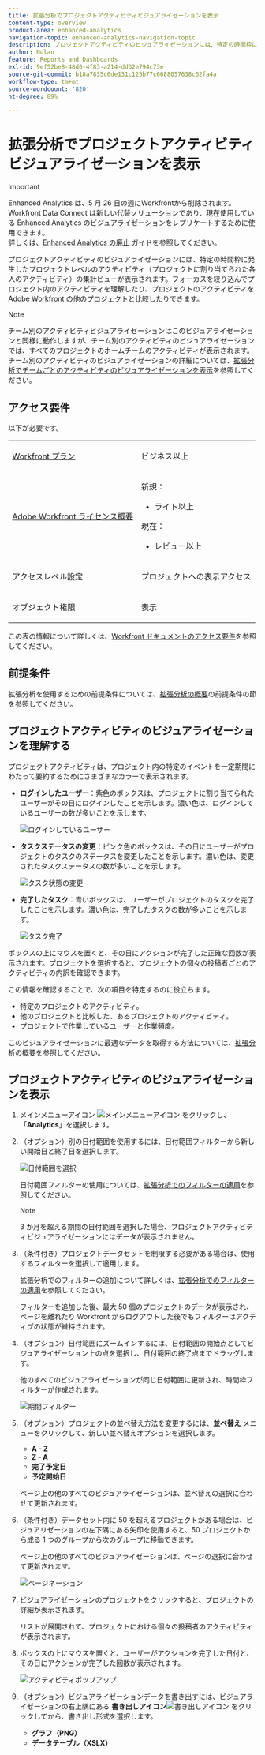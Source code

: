 ```yaml
---
title: 拡張分析でプロジェクトアクティビティビジュアライゼーションを表示
content-type: overview
product-area: enhanced-analytics
navigation-topic: enhanced-analytics-navigation-topic
description: プロジェクトアクティビティのビジュアライゼーションには、特定の時間枠に発生したプロジェクトレベルのアクティビティ（プロジェクトに割り当てられた各人のアクティビティ）の集計ビューが表示されます。フォーカスを絞り込んでプロジェクト内のアクティビティを理解したり、プロジェクトのアクティビティを Adobe Workfront の他のプロジェクトと比較したりできます。
author: Nolan
feature: Reports and Dashboards
exl-id: 9ef52be8-48d0-4f83-a214-dd32e794c73e
source-git-commit: b18a7835c6de131c125b77c6688057638c62fa4a
workflow-type: tm+mt
source-wordcount: '820'
ht-degree: 89%

---
```


# 拡張分析でプロジェクトアクティビティビジュアライゼーションを表示

>[!IMPORTANT]
>
>Enhanced Analytics は、5 月 26 日の週にWorkfrontから削除されます。 Workfront Data Connect は新しい代替ソリューションであり、現在使用している Enhanced Analytics のビジュアライゼーションをレプリケートするために使用できます。 <br> 詳しくは、[Enhanced Analytics の廃止 ](/help/quicksilver/product-announcements/announcements/enhanced-analytics-deprecation.md) ガイドを参照してください。


<!-- Audited: 12/2023 -->

プロジェクトアクティビティのビジュアライゼーションには、特定の時間枠に発生したプロジェクトレベルのアクティビティ（プロジェクトに割り当てられた各人のアクティビティ）の集計ビューが表示されます。フォーカスを絞り込んでプロジェクト内のアクティビティを理解したり、プロジェクトのアクティビティを Adobe Workfront の他のプロジェクトと比較したりできます。

>[!NOTE]
>
>チーム別のアクティビティビジュアライゼーションはこのビジュアライゼーションと同様に動作しますが、チーム別のアクティビティのビジュアライゼーションでは、すべてのプロジェクトのホームチームのアクティビティが表示されます。\
>チーム別のアクティビティのビジュアライゼーションの詳細については、[拡張分析でチームごとのアクティビティのビジュアライゼーションを表示](../enhanced-analytics/activity-by-team-overview.md)を参照してください。

## アクセス要件

以下が必要です。

<table style="table-layout:auto"> 
 <col> 
 <col> 
 <tbody> 
  <tr> 
   <td role="rowheader"><a href="https://business.adobe.com/products/workfront/pricing.html" target="_blank">Workfront プラン</a></td> 
   <td> <p>ビジネス以上</p> </td> 
  </tr> 
  <tr> 
   <td role="rowheader"><a href="../administration-and-setup/add-users/access-levels-and-object-permissions/wf-licenses.md" class="MCXref xref">Adobe Workfront ライセンス概要</a></td> 
   <td>   <p>新規：</p> 
   <ul><li>ライト以上</li></ul>
   <p>現在：</p>
   <ul><li>レビュー以上</li></ul>
 </td> 
  </tr> 
  <tr> 
   <td role="rowheader">アクセスレベル設定</td> 
   <td> <p>プロジェクトへの表示アクセス</p> <!--<p>Note: If you still don't have access, ask your Workfront administrator if they set additional restrictions in your access level.<br>For information on how a Workfront administrator can change your access level, see <a href="../administration-and-setup/add-users/configure-and-grant-access/create-modify-access-levels.md" class="MCXref xref">Create or modify custom access levels</a>.</p>--> </td> 
  </tr> 
  <tr> 
   <td role="rowheader">オブジェクト権限</td> 
   <td> <p>表示</p> <!--<p>For information on requesting additional access, see <a href="../workfront-basics/grant-and-request-access-to-objects/request-access.md" class="MCXref xref">Request access to objects </a>.</p>--> </td> 
  </tr> 
 </tbody> 
</table>

この表の情報について詳しくは、[Workfront ドキュメントのアクセス要件](/help/quicksilver/administration-and-setup/add-users/access-levels-and-object-permissions/access-level-requirements-in-documentation.md)を参照してください。

## 前提条件

拡張分析を使用するための前提条件については、[拡張分析の概要](../enhanced-analytics/enhanced-analytics-overview.md)の前提条件の節を参照してください。

## プロジェクトアクティビティのビジュアライゼーションを理解する

プロジェクトアクティビティは、プロジェクト内の特定のイベントを一定期間にわたって要約するためにさまざまなカラーで表示されます。

* **ログインしたユーザー**：紫色のボックスは、プロジェクトに割り当てられたユーザーがその日にログインしたことを示します。濃い色は、ログインしているユーザーの数が多いことを示します。

  ![ ログインしているユーザー ](assets/project-activity-users-logged-in.png)

* **タスクステータスの変更**：ピンク色のボックスは、その日にユーザーがプロジェクトのタスクのステータスを変更したことを示します。濃い色は、変更されたタスクステータスの数が多いことを示します。

  ![ タスク状態の変更 ](assets/project-activity-task-status-changes.png)

* **完了したタスク**：青いボックスは、ユーザーがプロジェクトのタスクを完了したことを示します。濃い色は、完了したタスクの数が多いことを示します。

  ![ タスク完了 ](assets/project-activity-tasks-completed.png)

ボックスの上にマウスを置くと、その日にアクションが完了した正確な回数が表示されます。プロジェクトを選択すると、プロジェクトの個々の投稿者ごとのアクティビティの内訳を確認できます。

この情報を確認することで、次の項目を特定するのに役立ちます。

* 特定のプロジェクトのアクティビティ。
* 他のプロジェクトと比較した、あるプロジェクトのアクティビティ。
* プロジェクトで作業しているユーザーと作業頻度。

このビジュアライゼーションに最適なデータを取得する方法については、[拡張分析の概要](../enhanced-analytics/enhanced-analytics-overview.md)を参照してください。

## プロジェクトアクティビティのビジュアライゼーションを表示

1. メインメニューアイコン ![ メインメニューアイコン ](assets/main-menu-icon-16x12.png) をクリックし、「**Analytics**」を選択します。
1. （オプション）別の日付範囲を使用するには、日付範囲フィルターから新しい開始日と終了日を選択します。

   ![日付範囲を選択](assets/filters-select-date-range-350x344.png)

   日付範囲フィルターの使用については、[拡張分析でのフィルターの適用](../enhanced-analytics/use-enhanced-analytics-filters.md)を参照してください。

   >[!NOTE]
   >
   >3 か月を超える期間の日付範囲を選択した場合、プロジェクトアクティビティビジュアライゼーションにはデータが表示されません。

1. （条件付き）プロジェクトデータセットを制限する必要がある場合は、使用するフィルターを選択して適用します。

   拡張分析でのフィルターの追加について詳しくは、[拡張分析でのフィルターの適用](../enhanced-analytics/use-enhanced-analytics-filters.md)を参照してください。

   フィルターを追加した後、最大 50 個のプロジェクトのデータが表示され、ページを離れたり Workfront からログアウトした後でもフィルターはアクティブの状態が維持されます。

1. （オプション）日付範囲にズームインするには、日付範囲の開始点としてビジュアライゼーション上の点を選択し、日付範囲の終了点までドラッグします。

   他のすべてのビジュアライゼーションが同じ日付範囲に更新され、時間枠フィルターが作成されます。

   ![期間フィルター](assets/timeframe-filter-350x220.png)

1. （オプション）プロジェクトの並べ替え方法を変更するには、**並べ替え** メニューをクリックして、新しい並べ替えオプションを選択します。

   * **A - Z**
   * **Z - A**
   * **完了予定日**
   * **予定開始日**

   ページ上の他のすべてのビジュアライゼーションは、並べ替えの選択に合わせて更新されます。

1. （条件付き）データセット内に 50 を超えるプロジェクトがある場合は、ビジュアリゼーションの左下隅にある矢印を使用すると、50 プロジェクトから成る 1 つのグループから次のグループに移動できます。

   ページ上の他のすべてのビジュアライゼーションは、ページの選択に合わせて更新されます。

   ![ ページネーション ](assets/pagination-350x118.png)

1. ビジュアライゼーションのプロジェクトをクリックすると、プロジェクトの詳細が表示されます。

   リストが展開されて、プロジェクトにおける個々の投稿者のアクティビティが表示されます。

1. ボックスの上にマウスを置くと、ユーザーがアクションを完了した日付と、その日にアクションが完了した回数が表示されます。

   ![ アクティビティポップアップ ](assets/project-activity-activity-pop-up-350x137.png)

1. （オプション）ビジュアライゼーションデータを書き出すには、ビジュアライゼーションの右上隅にある **書き出しアイコン**![ 書き出しアイコン ](assets/export.png) をクリックしてから、書き出し形式を選択します。

   * **グラフ（PNG）**
   * **データテーブル（XSLX）**

